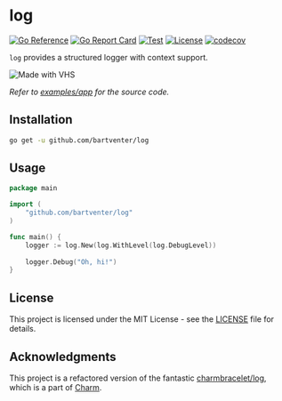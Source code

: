 # log
[![Go Reference](https://pkg.go.dev/badge/github.com/bartventer/log.svg)](https://pkg.go.dev/github.com/bartventer/log)
[![Go Report Card](https://goreportcard.com/badge/github.com/bartventer/log)](https://goreportcard.com/report/github.com/bartventer/log)
[![Test](https://github.com/bartventer/log/actions/workflows/default.yml/badge.svg)](https://github.com/bartventer/log/actions/workflows/default.yml)
[![License](https://img.shields.io/github/license/bartventer/log)](LICENSE)
[![codecov](https://codecov.io/gh/bartventer/log/graph/badge.svg?token=btaj9v5KWM)](https://codecov.io/gh/bartventer/log)

`log` provides a structured logger with context support.

![Made with VHS](https://vhs.charm.sh/vhs-1Bb0tQxFBTi6YSCGGo5SII.gif)

_Refer to [examples/app](examples/app/app.go) for the source code._

## Installation

```bash
go get -u github.com/bartventer/log
```

## Usage

```go
package main

import (
    "github.com/bartventer/log"
)

func main() {
    logger := log.New(log.WithLevel(log.DebugLevel))
    
    logger.Debug("Oh, hi!")
}
```

## License

This project is licensed under the MIT License - see the [LICENSE](LICENSE) file for details.

## Acknowledgments

This project is a refactored version of the fantastic [charmbracelet/log](https://github.com/charmbracelet/log), which is a part of [Charm](https://charm.sh/).

